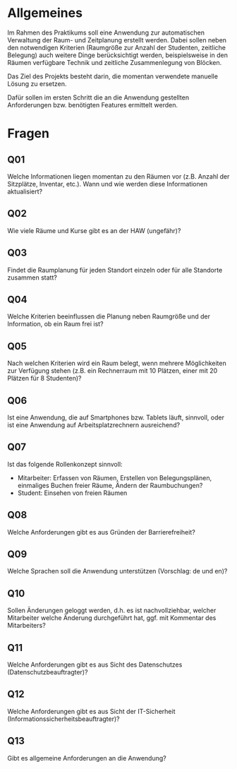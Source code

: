 # Allgemeines
Im Rahmen des Praktikums soll eine Anwendung zur automatischen Verwaltung der
Raum- und Zeitplanung erstellt werden. Dabei sollen neben den notwendigen
Kriterien (Raumgröße zur Anzahl der Studenten, zeitliche Belegung) auch weitere
Dinge berücksichtigt werden, beispielsweise in den Räumen verfügbare Technik
und zeitliche Zusammenlegung von Blöcken.

Das Ziel des Projekts besteht darin, die momentan verwendete manuelle Lösung zu
ersetzen.

Dafür sollen im ersten Schritt die an die Anwendung gestellten Anforderungen bzw.
benötigten Features ermittelt werden.

# Fragen
## Q01
Welche Informationen liegen momentan zu den Räumen vor (z.B. Anzahl der
Sitzplätze, Inventar, etc.). Wann und wie werden diese Informationen aktualisiert?

## Q02
Wie viele Räume und Kurse gibt es an der HAW (ungefähr)?

## Q03
Findet die Raumplanung für jeden Standort einzeln oder für alle Standorte
zusammen statt?

## Q04
Welche Kriterien beeinflussen die Planung neben Raumgröße und der Information,
ob ein Raum frei ist?

## Q05
Nach welchen Kriterien wird ein Raum belegt, wenn mehrere Möglichkeiten zur
Verfügung stehen (z.B. ein Rechnerraum mit 10 Plätzen, einer mit 20 Plätzen für
8 Studenten)?

## Q06
Ist eine Anwendung, die auf Smartphones bzw. Tablets läuft, sinnvoll, oder
ist eine Anwendung auf Arbeitsplatzrechnern ausreichend?

## Q07
Ist das folgende Rollenkonzept sinnvoll:
* Mitarbeiter: Erfassen von Räumen, Erstellen von Belegungsplänen, einmaliges
Buchen freier Räume, Ändern der Raumbuchungen?
* Student: Einsehen von freien Räumen

## Q08
Welche Anforderungen gibt es aus Gründen der Barrierefreiheit?

## Q09
Welche Sprachen soll die Anwendung unterstützen (Vorschlag: de und en)?

## Q10
Sollen Änderungen geloggt werden, d.h. es ist nachvollziehbar, welcher Mitarbeiter
welche Änderung durchgeführt hat, ggf. mit Kommentar des Mitarbeiters?

## Q11
Welche Anforderungen gibt es aus Sicht des Datenschutzes (Datenschutzbeauftragter)?

## Q12
Welche Anforderungen gibt es aus Sicht der IT-Sicherheit (Informationssicherheitsbeauftragter)?

## Q13
Gibt es allgemeine Anforderungen an die Anwendung?

